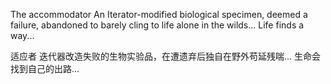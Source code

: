 The accommodator
An Iterator-modified biological specimen, deemed a failure, abandoned to barely cling to life alone in the wilds...
Life finds a way...


适应者
迭代器改造失败的生物实验品，在遭遗弃后独自在野外苟延残喘...
生命会找到自己的出路...